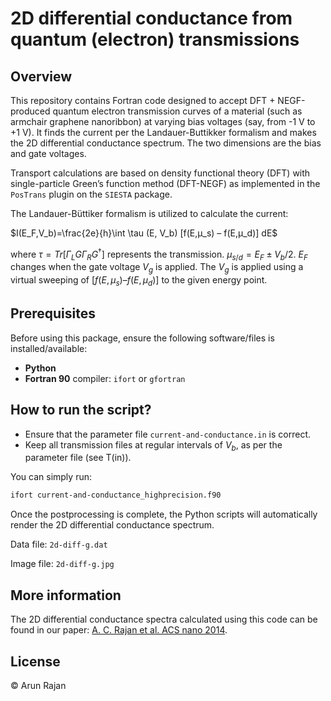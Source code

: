 # **2D differential conductance from quantum (electron) transmissions**

## Overview
This repository contains Fortran code designed to accept DFT + NEGF-produced quantum electron transmission curves of a material (such as armchair graphene nanoribbon) at varying bias voltages (say, from -1 V to +1 V). It finds the current per the Landauer-Buttikker formalism and makes the 2D differential conductance spectrum. The two dimensions are the bias and gate voltages.

Transport calculations are based on density functional theory (DFT) with single-particle Green’s function method (DFT-NEGF) as implemented in the `PosTrans` plugin on the `SIESTA` package.

The Landauer-Büttiker formalism is utilized to calculate the current:

$I(E_F,V_b)=\frac{2e}{h}\int \tau (E, V_b) [f(E,μ_s) – f(E,μ_d)] dE$ 

where $\tau = Tr[\Gamma_L G \Gamma_R G^{\dagger}]$ represents the transmission. $μ_{s/d} = E_F ± V_b/2$. $E_F$ changes when the gate voltage $V_g$ is applied. The $V_g$ is applied using a virtual sweeping of $[f(E,μ_s) – f(E,μ_d)]$ to the given energy point.

## Prerequisites
Before using this package, ensure the following software/files is installed/available:
- **Python**
- **Fortran 90** compiler: `ifort` or `gfortran`

## How to run the script?
- Ensure that the parameter file `current-and-conductance.in` is correct.
- Keep all transmission files at regular intervals of $V_b$, as per the parameter file (see T(in)).

You can simply run:

```bash
ifort current-and-conductance_highprecision.f90
```

Once the postprocessing is complete, the Python scripts will automatically render the 2D differential conductance spectrum.

Data file: `2d-diff-g.dat`

Image file: `2d-diff-g.jpg`

## More information
The 2D differential conductance spectra calculated using this code can be found in our paper: [A. C. Rajan et al. ACS nano 2014](https://pubs.acs.org/doi/full/10.1021/nn4062148).

## License
&copy; Arun Rajan
